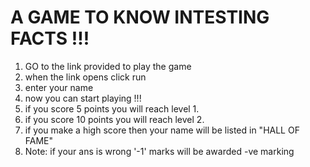 # A GAME TO KNOW INTESTING FACTS !!!

1. GO to the link provided to play the game
1. when the link opens click run 
1. enter your name
1. now you can start playing !!!
1. if you score 5 points you will reach level 1.
1. if you score 10 points you will reach level 2.
1. if you make a high score then your name will be listed in "HALL OF FAME"
1. Note: if your ans is wrong '-1' marks will be awarded -ve marking
